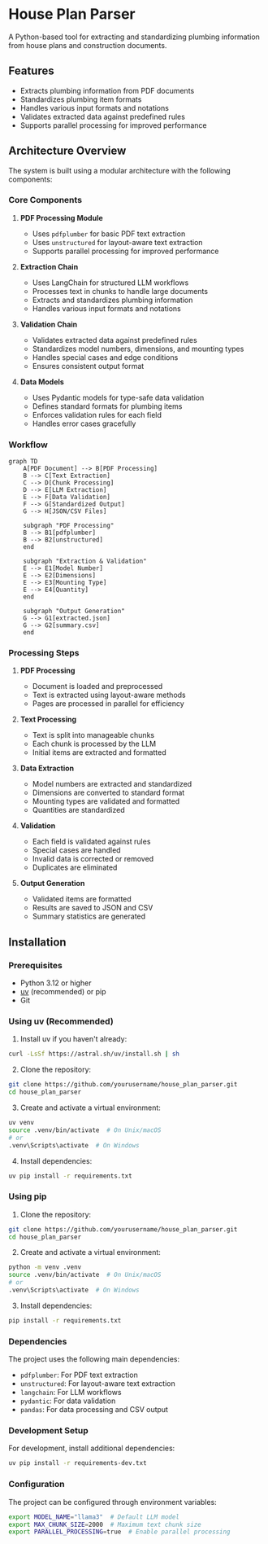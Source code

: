 # House Plan Parser

A Python-based tool for extracting and standardizing plumbing information from house plans and construction documents.

## Features

- Extracts plumbing information from PDF documents
- Standardizes plumbing item formats
- Handles various input formats and notations
- Validates extracted data against predefined rules
- Supports parallel processing for improved performance

## Architecture Overview

The system is built using a modular architecture with the following components:

### Core Components

1. **PDF Processing Module**

   - Uses `pdfplumber` for basic PDF text extraction
   - Uses `unstructured` for layout-aware text extraction
   - Supports parallel processing for improved performance

2. **Extraction Chain**

   - Uses LangChain for structured LLM workflows
   - Processes text in chunks to handle large documents
   - Extracts and standardizes plumbing information
   - Handles various input formats and notations

3. **Validation Chain**

   - Validates extracted data against predefined rules
   - Standardizes model numbers, dimensions, and mounting types
   - Handles special cases and edge conditions
   - Ensures consistent output format

4. **Data Models**
   - Uses Pydantic models for type-safe data validation
   - Defines standard formats for plumbing items
   - Enforces validation rules for each field
   - Handles error cases gracefully

### Workflow

```mermaid
graph TD
    A[PDF Document] --> B[PDF Processing]
    B --> C[Text Extraction]
    C --> D[Chunk Processing]
    D --> E[LLM Extraction]
    E --> F[Data Validation]
    F --> G[Standardized Output]
    G --> H[JSON/CSV Files]

    subgraph "PDF Processing"
    B --> B1[pdfplumber]
    B --> B2[unstructured]
    end

    subgraph "Extraction & Validation"
    E --> E1[Model Number]
    E --> E2[Dimensions]
    E --> E3[Mounting Type]
    E --> E4[Quantity]
    end

    subgraph "Output Generation"
    G --> G1[extracted.json]
    G --> G2[summary.csv]
    end
```

### Processing Steps

1. **PDF Processing**

   - Document is loaded and preprocessed
   - Text is extracted using layout-aware methods
   - Pages are processed in parallel for efficiency

2. **Text Processing**

   - Text is split into manageable chunks
   - Each chunk is processed by the LLM
   - Initial items are extracted and formatted

3. **Data Extraction**

   - Model numbers are extracted and standardized
   - Dimensions are converted to standard format
   - Mounting types are validated and formatted
   - Quantities are standardized

4. **Validation**

   - Each field is validated against rules
   - Special cases are handled
   - Invalid data is corrected or removed
   - Duplicates are eliminated

5. **Output Generation**
   - Validated items are formatted
   - Results are saved to JSON and CSV
   - Summary statistics are generated

## Installation

### Prerequisites

- Python 3.12 or higher
- [uv](https://github.com/astral-sh/uv) (recommended) or pip
- Git

### Using uv (Recommended)

1. Install uv if you haven't already:

```bash
curl -LsSf https://astral.sh/uv/install.sh | sh
```

2. Clone the repository:

```bash
git clone https://github.com/yourusername/house_plan_parser.git
cd house_plan_parser
```

3. Create and activate a virtual environment:

```bash
uv venv
source .venv/bin/activate  # On Unix/macOS
# or
.venv\Scripts\activate  # On Windows
```

4. Install dependencies:

```bash
uv pip install -r requirements.txt
```

### Using pip

1. Clone the repository:

```bash
git clone https://github.com/yourusername/house_plan_parser.git
cd house_plan_parser
```

2. Create and activate a virtual environment:

```bash
python -m venv .venv
source .venv/bin/activate  # On Unix/macOS
# or
.venv\Scripts\activate  # On Windows
```

3. Install dependencies:

```bash
pip install -r requirements.txt
```

### Dependencies

The project uses the following main dependencies:

- `pdfplumber`: For PDF text extraction
- `unstructured`: For layout-aware text extraction
- `langchain`: For LLM workflows
- `pydantic`: For data validation
- `pandas`: For data processing and CSV output

### Development Setup

For development, install additional dependencies:

```bash
uv pip install -r requirements-dev.txt
```

### Configuration

The project can be configured through environment variables:

```bash
export MODEL_NAME="llama3"  # Default LLM model
export MAX_CHUNK_SIZE=2000  # Maximum text chunk size
export PARALLEL_PROCESSING=true  # Enable parallel processing
```
